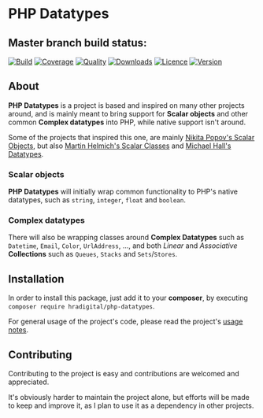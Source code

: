 # PHP Datatypes

## Master branch build status:
[![Build](https://img.shields.io/circleci/build/github/HRADigital/php-datatypes.svg)](https://github.com/HRADigital/php-datatypes)
[![Coverage](https://codecov.io/gh/HRADigital/php-datatypes/branch/master/graph/badge.svg?token=voJmDwksFU)](https://github.com/HRADigital/php-datatypes)
[![Quality](https://api.codacy.com/project/badge/Grade/3be6c231eea84329878a59a66af49e2f)](https://github.com/HRADigital/php-datatypes)
[![Downloads](https://img.shields.io/github/downloads/HRADigital/php-datatypes/total.svg)](https://github.com/HRADigital/php-datatypes)
[![Licence](https://img.shields.io/github/license/HRADigital/php-datatypes.svg)](https://github.com/HRADigital/php-datatypes)
[![Version](https://img.shields.io/github/release/HRADigital/php-datatypes.svg)](https://github.com/HRADigital/php-datatypes)

## About

**PHP Datatypes** is a project is based and inspired on many other projects around, and is mainly meant to bring support
for **Scalar objects** and other common **Complex datatypes** into PHP, while native support isn't around.

Some of the projects that inspired this one, are mainly [Nikita Popov's Scalar Objects](https://github.com/nikic/scalar_objects),
but also [Martin Helmich's Scalar Classes](https://github.com/martin-helmich/php-scalarclasses/) and
[Michael Hall's Datatypes](https://github.com/themichaelhall/datatypes/).

### Scalar objects

**PHP Datatypes** will initially wrap common functionality to PHP's native datatypes, such as `string`, `integer`, `float`
and `boolean`.

### Complex datatypes

There will also be wrapping classes around **Complex Datatypes** such as `Datetime`, `Email`, `Color`, `UrlAddress`, ...,
and both _Linear_ and _Associative_ **Collections** such as `Queues`, `Stacks` and `Sets`/`Stores`.

## Installation

In order to install this package, just add it to your **composer**, by executing `composer require hradigital/php-datatypes`.

For general usage of the project's code, please read the project's [usage notes](/src).

## Contributing

Contributing to the project is easy and contributions are welcomed and appreciated.

It's obviously harder to maintain the project alone, but efforts will be made to keep and improve it, as I plan to use it
as a dependency in other projects.
